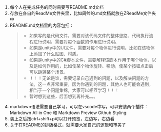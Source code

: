 1. 每个人在完成任务的同时需要写README.md文档
2. 存放在各自的ReadMe文件夹里，比如周帅的.md文档就放在ZReadMe文件夹中
3. README.md文档里的内容包括：
    >- 如果写的是代码文件，需要对该代码文件的整体思路、代码执行流程进行说明，需要对每个函数的作用进行说明。
    >- 如果是unity中的UI文件，需要对每个物体进行说明，比如在该物体上添加了什么贴图、材质。
    >- 如果是unity中的C#脚本文件，需要解释该脚本作用于哪个物体，以及是如何作用的，比如使某个物体旋转、移动，使某个按钮点击后可以跳转某个场景。
    >- ！！！无论是谁，需要记录自己遇到的问题，以及解决问题的方法，这一点非常重要，因为你遇到的问题，其他人也可能会遇到，相当于一个问题集锦，大家可以相互学习！！！
    >- 暂时想到这些，后面想到再补充。。。
4. markdown语法需要自己学习，可以在vscode中写，可以安装两个插件：Markdown All in One 和 Markdown Preview Github Styling
5. 装上之后按ctrl+shift+p可以打开预览，左边写，右边看
6. 关于在README的排版格式，就需要大家自己的逻辑和审美了